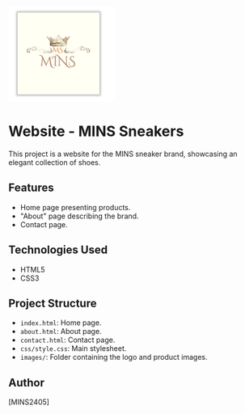 ![MINS](https://github.com/MINS2405/MINS/blob/main/image.png?raw=true)

# Website - MINS Sneakers

This project is a website for the MINS sneaker brand, showcasing an elegant collection of shoes.

## Features
- Home page presenting products.
- "About" page describing the brand.
- Contact page.

## Technologies Used
- HTML5
- CSS3

## Project Structure
- `index.html`: Home page.
- `about.html`: About page.
- `contact.html`: Contact page.
- `css/style.css`: Main stylesheet.
- `images/`: Folder containing the logo and product images.

## Author
[MINS2405]
